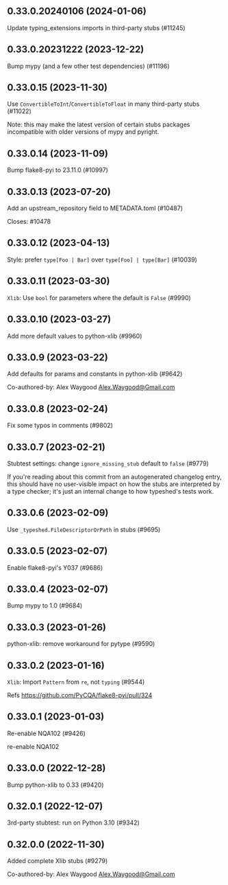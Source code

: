 ## 0.33.0.20240106 (2024-01-06)

Update typing_extensions imports in third-party stubs (#11245)

## 0.33.0.20231222 (2023-12-22)

Bump mypy (and a few other test dependencies) (#11196)

## 0.33.0.15 (2023-11-30)

Use `ConvertibleToInt`/`ConvertibleToFloat` in many third-party stubs (#11022)

Note: this may make the latest version of certain stubs packages incompatible with older versions of mypy and pyright.

## 0.33.0.14 (2023-11-09)

Bump flake8-pyi to 23.11.0 (#10997)

## 0.33.0.13 (2023-07-20)

Add an upstream_repository field to METADATA.toml (#10487)

Closes: #10478

## 0.33.0.12 (2023-04-13)

Style: prefer `type[Foo | Bar]` over `type[Foo] | type[Bar]` (#10039)

## 0.33.0.11 (2023-03-30)

`Xlib`: Use `bool` for parameters where the default is `False` (#9990)

## 0.33.0.10 (2023-03-27)

Add more default values to python-xlib (#9960)

## 0.33.0.9 (2023-03-22)

Add defaults for params and constants in python-xlib (#9642)

Co-authored-by: Alex Waygood <Alex.Waygood@Gmail.com>

## 0.33.0.8 (2023-02-24)

Fix some typos in comments (#9802)

## 0.33.0.7 (2023-02-21)

Stubtest settings: change `ignore_missing_stub` default to `false` (#9779)

If you're reading about this commit from an autogenerated changelog entry, this should have no user-visible impact on how the stubs are interpreted by a type checker; it's just an internal change to how typeshed's tests work.

## 0.33.0.6 (2023-02-09)

Use `_typeshed.FileDescriptorOrPath` in stubs (#9695)

## 0.33.0.5 (2023-02-07)

Enable flake8-pyi's Y037 (#9686)

## 0.33.0.4 (2023-02-07)

Bump mypy to 1.0 (#9684)

## 0.33.0.3 (2023-01-26)

python-xlib: remove workaround for pytype (#9590)

## 0.33.0.2 (2023-01-16)

`Xlib`: Import `Pattern` from `re`, not `typing` (#9544)

Refs https://github.com/PyCQA/flake8-pyi/pull/324

## 0.33.0.1 (2023-01-03)

Re-enable NQA102 (#9426)

re-enable NQA102

## 0.33.0.0 (2022-12-28)

Bump python-xlib to 0.33 (#9420)

## 0.32.0.1 (2022-12-07)

3rd-party stubtest: run on Python 3.10 (#9342)

## 0.32.0.0 (2022-11-30)

Added complete Xlib stubs (#9279)

Co-authored-by: Alex Waygood <Alex.Waygood@Gmail.com>

